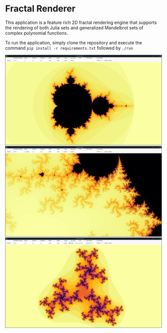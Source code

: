 # Fractal Renderer

This application is a feature rich 2D fractal rendering engine that supports the rendering of both Julia sets and generalized Mandelbrot sets of complex polynomial functions.

To run the application, simply clone the repository and execute the command `pip install -r requirements.txt` followed by `./run`

![](./sample_images/Mandelbrot-sample.png)
![](./sample_images/Mandelbrot-sample-100x-zoom.png)
![](./sample_images/Julia-sample.png)

